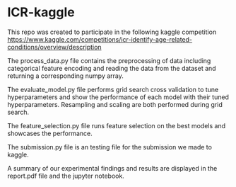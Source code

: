 # ICR-kaggle
This repo was created to participate in the following kaggle competition
https://www.kaggle.com/competitions/icr-identify-age-related-conditions/overview/description

The process_data.py file contains the preprocessing of data including categorical feature encoding and reading the data from the dataset and returning a corresponding numpy array.

The evaluate_model.py file performs grid search cross validation to tune hyperparameters and show the performance of each model with their tuned hyperparameters. Resampling and scaling are both performed during grid search.

The feature_selection.py file runs feature selection on the best models and showcases the performance.

The submission.py file is an testing file for the submission we made to kaggle.

A summary of our experimental findings and results are displayed in the report.pdf file and the jupyter notebook.